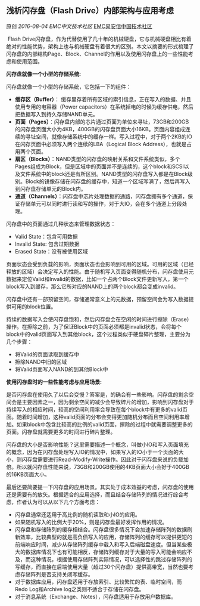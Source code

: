 ## 浅析闪存盘（Flash Drive）内部架构与应用考虑

原创 *2016-08-04* *EMC中文技术社区* [EMC易安信中国技术社区](https://mp.weixin.qq.com/s?__biz=MjM5NjY0NzAwMg==&mid=2651771295&idx=1&sn=56403e4b3f59a8711e89a33326f13701&scene=21##)

​     Flash Drive闪存盘，作为代替使用了几十年的机械硬盘，它与机械硬盘相比有着绝对的性能优势，架构上也与机械硬盘有着很大的区别。本文以摘要的形式梳理了闪存盘的内部结构Page、Block、Channel的作用以及使用闪存盘上的一些性能考虑和使用范围。

 

**闪存盘就像一个小型的存储系统:**

 

闪存盘就像一个小型的存储系统，它包括一下的组件：

- **缓存区（Buffer）**： 缓存里存着所有区域的索引信息，正在写入的数据、并且使用专用的电容器（Power capacitors）在系统掉电的时候为缓存供电，然后把数据写入到持久存储NAND单元。
- **页面（Pages）**：闪存盘内部的芯片通过页面为单位来寻址，73GB和200GB的闪存盘页面大小为4KB，400GB的闪存盘页面大小16KB。页面内容组成连续的寻址空间，就像存储系统中的缓存一样。写入过程中，对于两个2KB的IO在闪存页面中必须写入两个连续的LBA（Logical Block Address），也就是占用两个页面。
- **扇区（Blocks）**：NAND类型的闪存盘的映射关系和文件系统类似，多个Pages组成为Block，但是区域中的页面并不是连续的，这个block和SCSI以及文件系统中的block还是有所区别。NAND类型的闪存盘写入都是在Block级别。Block的镜像存储在闪存盘的缓存中，知道一个区域写满了，然后再写入到闪存盘存储单元的Block内。
- **通道（Channels）**：闪存盘中芯片处理数据的通路，闪存盘拥有多个通道，保证存储单元可以同时进行读和写的操作，对于大IO，会在多个通道上分段处理。

 

闪存盘中的页面通过几种状态来管理数据状态：

- Valid State：包含可用数据
- Invalid State: 包含过期数据
- Erased State：没有被使用区域

 

​     页面状态会受到负载的影响，页面状态也会影响到可用的区域。可用的区域（已经释放的区域）会决定写入的性能。由于随机写入页面变得随机分布，闪存盘使用元数据来定位Valid和Invalid的数据，比如一个占两个Block文件更新写入，第一个block写入到缓存，那么它所对应的NAND上的两个block都会变成invalid。

​     闪存盘中还有一部预留空间，存储通常意义上的元数据，预留空间会为写入数据提供可用的block位置。

​     持续的数据写入会使闪存盘饱和，然后闪存盘会在空闲的时间进行擦除（Erase）操作。在擦除之前，为了保证Block中的页面必须都是invalid状态，会将每个block中的valid页面写入到其他block，这个过程类似于硬盘碎片整理，主要分为几个步骤：

- 将Valid的页面读取到缓存中
- 擦除NAND中旧的区域
- 将Valid页面写入NAND的到其他Block中

 

 

**使用闪存盘时的一些性能考虑与应用场景:**

 

​     是否闪存盘在使用久了以后会变慢？答案是，的确会有一些影响。闪存盘的剩余空间会是主要因素之一，因为剩余空间的减少会导致碎片的增加，影响到闪存盘对于持续写入的相应时间，较高的空间利用率会导致在每个block中有更多的valid页面。随着时间增加，这种valid页面的分布会变得更加随机分布而且空间利用率增加。如果block中包含比较高的比例的valid页面，擦除的过程中就需要调整更多的页面。闪存盘就需要更多的时间进行碎片整理。

​     闪存盘的大小是否影响性能？这里需要描述一个概念，叫做小IO和写入页面填充的概念，因为在闪存盘处理写入IO的情况中，如果写入的IO小于一个页面的大小，则闪存盘需要进行Read-Modify-Write操作。因此对于闪存盘来说的负载加倍。所以就闪存盘性能来说，73GB和200GB使用的4KB页面大小会好于400GB的16KB页面大小。

​     最后还要简要提一下闪存盘的应用场景。其实处于成本效益的考虑，闪存盘的使用还是需要有的放矢。根据适合的应用选择，而且结合存储阵列的情况进行综合考虑，作者认为可以从以下几个方面考虑：

- 闪存盘通常还适用于高比例的随机读取和小IO的应用。
- 如果随机写入的比例大于20%，则是闪存盘最好发挥作用的情况。
- 闪存盘和存储阵列的缓存相结合。闪存盘很多情况下会加速存储阵列的数据刷新效率，比较典型的就是高负债写入的应用，存储阵列的缓存可以提供更短的前端响应时间，减少从存储阵列缓存中载入和写入后端磁盘速度。但当某些极大的数据库情况下也有可能相反，存储阵列缓存对于大量的写入可能会响应不及，而这种情况，根据使用存储阵列实际情况，可以选择性的跳过存储阵列的写缓存，而直接在后端使用大量（超过30个闪存盘）提供高带宽，当然也要考虑存储阵列是否支持关闭写缓存。
- 对于数据库应用，闪存盘适用于存放索引、比较繁忙的表、临时空间，而Redo Log和Archive log之类则不适合于存储在闪存盘。
- 对于消息系统（Exchange、Notes），闪存盘适用于存放用户数据库。